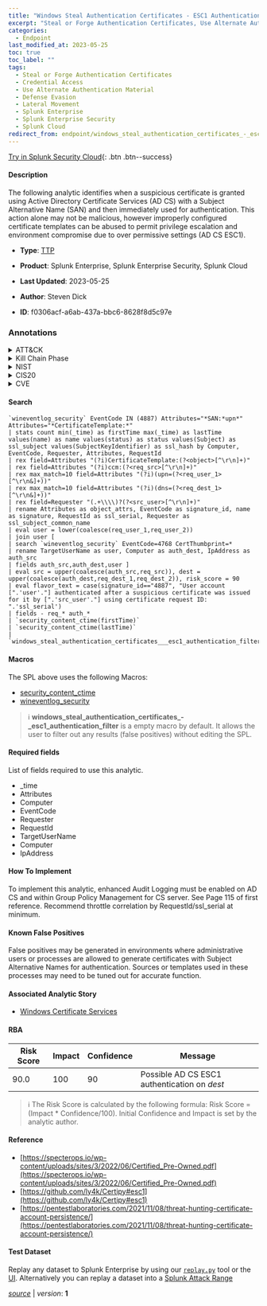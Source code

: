 ```yaml
---
title: "Windows Steal Authentication Certificates - ESC1 Authentication"
excerpt: "Steal or Forge Authentication Certificates, Use Alternate Authentication Material"
categories:
  - Endpoint
last_modified_at: 2023-05-25
toc: true
toc_label: ""
tags:
  - Steal or Forge Authentication Certificates
  - Credential Access
  - Use Alternate Authentication Material
  - Defense Evasion
  - Lateral Movement
  - Splunk Enterprise
  - Splunk Enterprise Security
  - Splunk Cloud
redirect_from: endpoint/windows_steal_authentication_certificates_-_esc1_authentication/
---
```




[Try in Splunk Security Cloud](https://www.splunk.com/en_us/cyber-security.html){: .btn .btn--success}

#### Description

The following analytic identifies when a suspicious certificate is granted using Active Directory Certificate Services (AD CS) with a Subject Alternative Name (SAN) and then immediately used for authentication. This action alone may not be malicious, however improperly configured certificate templates can be abused to permit privilege escalation and environment compromise due to over permissive settings (AD CS ESC1).

- **Type**: [TTP](https://github.com/splunk/security_content/wiki/Detection-Analytic-Types)
- **Product**: Splunk Enterprise, Splunk Enterprise Security, Splunk Cloud

- **Last Updated**: 2023-05-25
- **Author**: Steven Dick
- **ID**: f0306acf-a6ab-437a-bbc6-8628f8d5c97e

### Annotations
<details>
  <summary>ATT&CK</summary>

<div markdown="1">

#### [ATT&CK](https://attack.mitre.org/)

| ID          | Technique   | Tactic         |
| ----------- | ----------- |--------------- |
| [T1649](https://attack.mitre.org/techniques/T1649/) | Steal or Forge Authentication Certificates | Credential Access |

| [T1550](https://attack.mitre.org/techniques/T1550/) | Use Alternate Authentication Material | Defense Evasion, Lateral Movement |

</div>
</details>


<details>
  <summary>Kill Chain Phase</summary>

<div markdown="1">

* Exploitation


</div>
</details>


<details>
  <summary>NIST</summary>

<div markdown="1">

* DE.CM



</div>
</details>

<details>
  <summary>CIS20</summary>

<div markdown="1">

* CIS 10



</div>
</details>

<details>
  <summary>CVE</summary>

<div markdown="1">


</div>
</details>


#### Search

```
`wineventlog_security` EventCode IN (4887) Attributes="*SAN:*upn*" Attributes="*CertificateTemplate:*" 
| stats count min(_time) as firstTime max(_time) as lastTime values(name) as name values(status) as status values(Subject) as ssl_subject values(SubjectKeyIdentifier) as ssl_hash by Computer, EventCode, Requester, Attributes, RequestId 
| rex field=Attributes "(?i)CertificateTemplate:(?<object>[^\r\n]+)" 
| rex field=Attributes "(?i)ccm:(?<req_src>[^\r\n]+)" 
| rex max_match=10 field=Attributes "(?i)(upn=(?<req_user_1>[^\r\n&]+))" 
| rex max_match=10 field=Attributes "(?i)(dns=(?<req_dest_1>[^\r\n&]+))" 
| rex field=Requester "(.+\\\\)?(?<src_user>[^\r\n]+)" 
| rename Attributes as object_attrs, EventCode as signature_id, name as signature, RequestId as ssl_serial, Requester as ssl_subject_common_name 
| eval user = lower(coalesce(req_user_1,req_user_2))  
| join user [ 
| search `wineventlog_security` EventCode=4768 CertThumbprint=* 
| rename TargetUserName as user, Computer as auth_dest, IpAddress as auth_src 
| fields auth_src,auth_dest,user ] 
| eval src = upper(coalesce(auth_src,req_src)), dest = upper(coalesce(auth_dest,req_dest_1,req_dest_2)), risk_score = 90 
| eval flavor_text = case(signature_id=="4887", "User account [".'user'."] authenticated after a suspicious certificate was issued for it by [".'src_user'."] using certificate request ID: ".'ssl_serial') 
| fields - req_* auth_* 
| `security_content_ctime(firstTime)` 
| `security_content_ctime(lastTime)` 
| `windows_steal_authentication_certificates___esc1_authentication_filter`
```

#### Macros
The SPL above uses the following Macros:
* [security_content_ctime](https://github.com/splunk/security_content/blob/develop/macros/security_content_ctime.yml)
* [wineventlog_security](https://github.com/splunk/security_content/blob/develop/macros/wineventlog_security.yml)

> :information_source:
> **windows_steal_authentication_certificates_-_esc1_authentication_filter** is a empty macro by default. It allows the user to filter out any results (false positives) without editing the SPL.



#### Required fields
List of fields required to use this analytic.
* _time
* Attributes
* Computer
* EventCode
* Requester
* RequestId
* TargetUserName
* Computer
* IpAddress



#### How To Implement
To implement this analytic, enhanced Audit Logging must be enabled on AD CS and within Group Policy Management for CS server. See Page 115 of first reference. Recommend throttle correlation by RequestId/ssl_serial at minimum.
#### Known False Positives
False positives may be generated in environments where administrative users or processes are allowed to generate certificates with Subject Alternative Names for authentication. Sources or templates used in these processes may need to be tuned out for accurate function.

#### Associated Analytic Story
* [Windows Certificate Services](/stories/windows_certificate_services)




#### RBA

| Risk Score  | Impact      | Confidence   | Message      |
| ----------- | ----------- |--------------|--------------|
| 90.0 | 100 | 90 | Possible AD CS ESC1 authentication on $dest$ |


> :information_source:
> The Risk Score is calculated by the following formula: Risk Score = (Impact * Confidence/100). Initial Confidence and Impact is set by the analytic author.


#### Reference

* [https://specterops.io/wp-content/uploads/sites/3/2022/06/Certified_Pre-Owned.pdf](https://specterops.io/wp-content/uploads/sites/3/2022/06/Certified_Pre-Owned.pdf)
* [https://github.com/ly4k/Certipy#esc1](https://github.com/ly4k/Certipy#esc1)
* [https://pentestlaboratories.com/2021/11/08/threat-hunting-certificate-account-persistence/](https://pentestlaboratories.com/2021/11/08/threat-hunting-certificate-account-persistence/)



#### Test Dataset
Replay any dataset to Splunk Enterprise by using our [`replay.py`](https://github.com/splunk/attack_data#using-replaypy) tool or the [UI](https://github.com/splunk/attack_data#using-ui).
Alternatively you can replay a dataset into a [Splunk Attack Range](https://github.com/splunk/attack_range#replay-dumps-into-attack-range-splunk-server)




[*source*](https://github.com/splunk/security_content/tree/develop/detections/endpoint/windows_steal_authentication_certificates_-_esc1_authentication.yml) \| *version*: **1**
